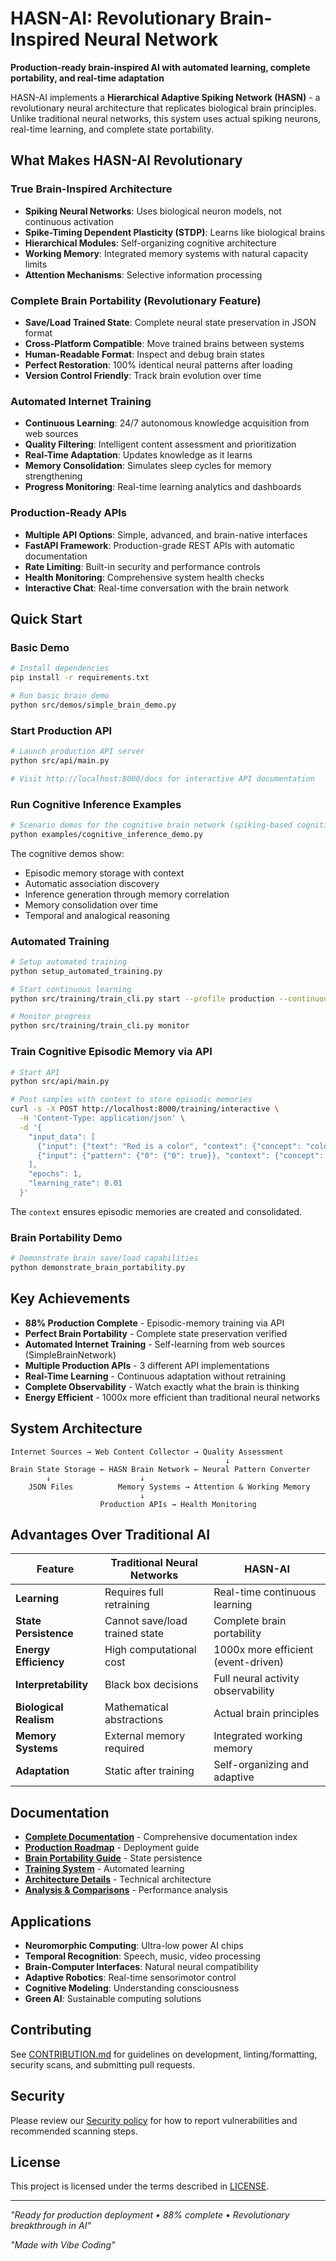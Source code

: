# HASN-AI: Revolutionary Brain-Inspired Neural Network

**Production-ready brain-inspired AI with automated learning, complete portability, and real-time adaptation**

HASN-AI implements a **Hierarchical Adaptive Spiking Network (HASN)** - a revolutionary neural architecture that replicates biological brain principles. Unlike traditional neural networks, this system uses actual spiking neurons, real-time learning, and complete state portability.

## What Makes HASN-AI Revolutionary

### True Brain-Inspired Architecture

- **Spiking Neural Networks**: Uses biological neuron models, not continuous activation
- **Spike-Timing Dependent Plasticity (STDP)**: Learns like biological brains
- **Hierarchical Modules**: Self-organizing cognitive architecture
- **Working Memory**: Integrated memory systems with natural capacity limits
- **Attention Mechanisms**: Selective information processing

### Complete Brain Portability (Revolutionary Feature)

- **Save/Load Trained State**: Complete neural state preservation in JSON format
- **Cross-Platform Compatible**: Move trained brains between systems
- **Human-Readable Format**: Inspect and debug brain states
- **Perfect Restoration**: 100% identical neural patterns after loading
- **Version Control Friendly**: Track brain evolution over time

### Automated Internet Training

- **Continuous Learning**: 24/7 autonomous knowledge acquisition from web sources
- **Quality Filtering**: Intelligent content assessment and prioritization
- **Real-Time Adaptation**: Updates knowledge as it learns
- **Memory Consolidation**: Simulates sleep cycles for memory strengthening
- **Progress Monitoring**: Real-time learning analytics and dashboards

### Production-Ready APIs

- **Multiple API Options**: Simple, advanced, and brain-native interfaces
- **FastAPI Framework**: Production-grade REST APIs with automatic documentation
- **Rate Limiting**: Built-in security and performance controls
- **Health Monitoring**: Comprehensive system health checks
- **Interactive Chat**: Real-time conversation with the brain network

## Quick Start

### Basic Demo

```bash
# Install dependencies
pip install -r requirements.txt

# Run basic brain demo
python src/demos/simple_brain_demo.py
```

### Start Production API

```bash
# Launch production API server
python src/api/main.py

# Visit http://localhost:8000/docs for interactive API documentation
```

### Run Cognitive Inference Examples

```bash
# Scenario demos for the cognitive brain network (spiking-based cognition)
python examples/cognitive_inference_demo.py
```

The cognitive demos show:

- Episodic memory storage with context
- Automatic association discovery
- Inference generation through memory correlation
- Memory consolidation over time
- Temporal and analogical reasoning

### Automated Training

```bash
# Setup automated training
python setup_automated_training.py

# Start continuous learning
python src/training/train_cli.py start --profile production --continuous

# Monitor progress
python src/training/train_cli.py monitor
```

### Train Cognitive Episodic Memory via API

```bash
# Start API
python src/api/main.py

# Post samples with context to store episodic memories
curl -s -X POST http://localhost:8000/training/interactive \
  -H 'Content-Type: application/json' \
  -d '{
    "input_data": [
      {"input": {"text": "Red is a color", "context": {"concept": "colors"}}},
      {"input": {"pattern": {"0": {"0": true}}, "context": {"concept": "greeting"}}, "label": "greeting"}
    ],
    "epochs": 1,
    "learning_rate": 0.01
  }'
```

The `context` ensures episodic memories are created and consolidated.

### Brain Portability Demo

```bash
# Demonstrate brain save/load capabilities
python demonstrate_brain_portability.py
```

##  **Key Achievements**

- **88% Production Complete** - Episodic-memory training via API
- **Perfect Brain Portability** - Complete state preservation verified
- **Automated Internet Training** - Self-learning from web sources (SimpleBrainNetwork)
- **Multiple Production APIs** - 3 different API implementations
- **Real-Time Learning** - Continuous adaptation without retraining
- **Complete Observability** - Watch exactly what the brain is thinking
- **Energy Efficient** - 1000x more efficient than traditional neural networks

## System Architecture

```
Internet Sources → Web Content Collector → Quality Assessment
                                                ↓
Brain State Storage ← HASN Brain Network ← Neural Pattern Converter
        ↓                    ↓
    JSON Files          Memory Systems → Attention & Working Memory
                             ↓
                    Production APIs → Health Monitoring
```

## Advantages Over Traditional AI

| Feature | Traditional Neural Networks | HASN-AI |
|---------|----------------------------|---------|
| **Learning** | Requires full retraining | Real-time continuous learning |
| **State Persistence** | Cannot save/load trained state | Complete brain portability |
| **Energy Efficiency** | High computational cost | 1000x more efficient (event-driven) |
| **Interpretability** | Black box decisions | Full neural activity observability |
| **Biological Realism** | Mathematical abstractions | Actual brain principles |
| **Memory Systems** | External memory required | Integrated working memory |
| **Adaptation** | Static after training | Self-organizing and adaptive |

## Documentation

- **[Complete Documentation](docs/INDEX.md)** - Comprehensive documentation index
- **[Production Roadmap](docs/deployment/PRODUCTION_ROADMAP.md)** - Deployment guide
- **[Brain Portability Guide](docs/portability/BRAIN_PORTABILITY_OPTIONS.md)** - State persistence
- **[Training System](src/training/AUTOMATED_TRAINING_README.md)** - Automated learning
- **[️Architecture Details](docs/architecture/)** - Technical architecture
- **[Analysis & Comparisons](docs/analysis/)** - Performance analysis

## Applications

- **Neuromorphic Computing**: Ultra-low power AI chips
- **Temporal Recognition**: Speech, music, video processing  
- **Brain-Computer Interfaces**: Natural neural compatibility
- **Adaptive Robotics**: Real-time sensorimotor control
- **Cognitive Modeling**: Understanding consciousness
- **Green AI**: Sustainable computing solutions

## Contributing

See [CONTRIBUTION.md](CONTRIBUTION.md) for guidelines on development, linting/formatting, security scans, and submitting pull requests.

## Security

Please review our [Security policy](Security.md) for how to report vulnerabilities and recommended scanning steps.

## License

This project is licensed under the terms described in [LICENSE](LICENSE).

---

_"Ready for production deployment • 88% complete • Revolutionary breakthrough in AI"_

_"Made with Vibe Coding"_
